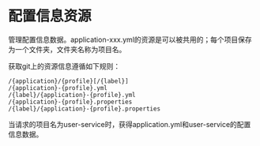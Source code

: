 # 配置信息资源

管理配置信息数据。application-xxx.yml的资源是可以被共用的；每个项目保存为一个文件夹，文件夹名称为项目名。

获取git上的资源信息遵循如下规则：

    /{application}/{profile}[/{label}]
    /{application}-{profile}.yml
    /{label}/{application}-{profile}.yml
    /{application}-{profile}.properties
    /{label}/{application}-{profile}.properties

当请求的项目名为user-service时，获得application.yml和user-service的配置信息数据。